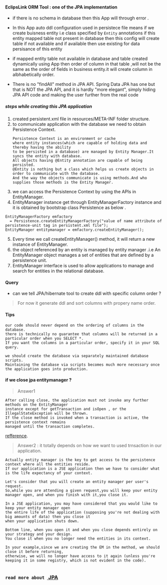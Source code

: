#### EclipsLink ORM Tool : one of the JPA implementation 

- if there is no schema in database then this App will through error .
- In this App auto ddl configuration used in persistece file means if we create buisness entity i.e class specified by `Entity` annotations 
if this entity mapped table not present in database then this config will create table if not available and if available then use existing for data persisance of this entity
- if mapped entity table not available in database and table created dynamically using App then order of column in that table ,will not be the same as the order of fields in business entity.it will create column in albhabetically order.

- There is no "findAll" method in JPA API. Spring Data JPA has one but that is NOT the JPA API, and it is hardly "more elegant", simply hiding JPA API code and making the user further from the real code

##### steps while creating this JPA application 
  1. created  persistent.xml file in resources/META-INF folder structure.
  2. to communicate application with the database we need to obtain Persistence Context.
     ```
     Persistence Context is an environment or cache 
     where entity instances(which are capable of holding data and thereby having the ability 
     to be persisted in a database) are managed by Entity Manager.It syncs the entity with database.
     All objects having @Entity annotation are capable of being persisted.
     @Entity is nothing but a class which helps us create objects in order to communicate with the database.
     And the way the objects communicate is using methods.And who supplies those methods is the Entity Manager.
     
     ```
  3. we can access the Persistence Context by using the APIs in EntityManager.
  4. EntityManager instance get through EntityManagerFactory instance and it is obtained by bootstrap class Persistence as below .
```
EntityManagerFactory emfactory 
  = Persistence.createEntityManagerFactory("value of name attribute of persistence-unit tag in persistent.xml file");      
EntityManager entitymanager = emfactory.createEntityManager();
```
 5. Every time we call createEntityManager() method, it will return a new instance of EntityManager.
 6. the object referenced by an entity is managed by entity manager .i.e An EntityManager object manages a set of entities that are defined by a persistence unit.
 7. EntityManager interface is used to allow applications to manage and search for entities in the relational database.

#### Query

- can we tell JPA/hibernate tool to create ddl with specific column order ? 
>For now it generate ddl and sort columns with propery name order.

#### Tips
```
our code should never depend on the ordering of columns in the database.
there is technically no guarantee that columns will be returned in a particular order when you SELECT *.
If you want the columns in a particular order, specify it in your SQL query.

we should create the database via separately maintained database scripts.
Maintaining the database via scripts becomes much more necessary once the application goes into production.

```

#### if we close jpa entitymanager ?
>Answer1
```
After calling close, the application must not invoke any further methods on the EntityManager
instance except for getTransaction and isOpen , or the IllegalStateException will be thrown. 
If the close method is invoked when a transaction is active, the persistence context remains
managed until the transaction completes.
```
[refference](https://stackoverflow.com/questions/10762974/should-jpa-entity-manager-be-closed#:~:text=The%20EntityManager.,the%20IllegalStateException%20will%20be%20thrown.).
>Answer2
 : it totally depends on how we want to used trnsaction in our application.
```
Actually entity manager is the key to get access to the persistence context where all the entities reside.
If our application is a JSE application then we have to consider what is the life expectancy of your context.

Let's consider that you will create an entity manager per user's request.
So,while you are attending a given request,you will keep your entity manager open, and when you finish with it,you close it.

In a JSE application, you may have considered that you would like to keep your entity manager open 
the entire life of the application (supposing you're not dealing with big amounts of data) then you close it
when your application shuts down.

Bottom line, when you open it and when you close depends entirely on your strategy and your design.
You close it when you no longer need the entities in its context.

In your example,since we are creating the EM in the method, we should close it before returning,
otherwise, we will no longer have access to it again (unless you're keeping it in some registry, which is not evident in the code).


```

### `read more about `[ JPA ](https://github.com/DeepakZunzunkar/Study-Material/blob/master/JAVA/JPA.md)
